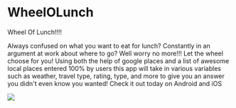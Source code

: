 WheelOLunch
===========

Wheel Of Lunch!!!!

Always confused on what you want to eat for lunch? Constantly in an argument at work about where to go? Well worry no more!!! Let the wheel choose for you! Using both the help of google places and a list of awesome local places entered 100% by users this app will take in various variables such as weather, travel type, rating, type, and more to give you an answer you didn't even know you wanted! Check it out today on Android and iOS

![](https://raw.github.com/steveacalabro/WheelOLunch/master/graphics/wheellogo.png)

